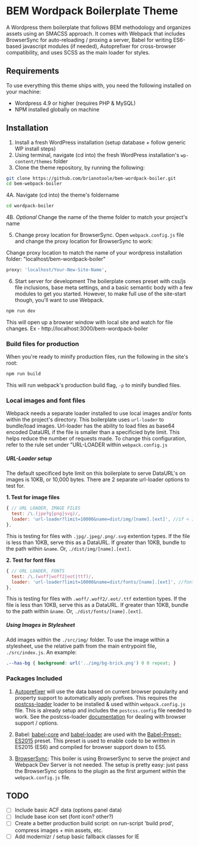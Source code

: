 # BEM Wordpack Boilerplate Theme
A Wordpress them boilerplate that follows BEM methodology and organizes assets using an SMACSS approach. It comes with Webpack that includes BrowserSync for auto-reloading / proxing a server, Babel for writing ES6-based javascript modules (if needed), Autoprefixer for cross-browser compatibility, and uses SCSS as the main loader for styles.

## Requirements
To use everything this theme ships with, you need the following installed on your machine:

* Wordpress 4.9 or higher (requires PHP & MySQL)
* NPM installed globally on machine

## Installation
1. Install a fresh WordPress installation (setup database + follow generic WP install steps)
2. Using terminal, navigate (cd into) the fresh WordPress installation's `wp-content/themes` folder
3. Clone the theme repository, by running the following:
``` bash
git clone https://github.com/brianotoole/bem-wordpack-boiler.git
cd bem-webpack-boiler
```
4A. Navigate (cd into) the theme's foldername
``` bash
cd wordpack-boiler 
```
4B. *Optional* Change the name of the theme folder to match your project's name

5. Change proxy location for BrowserSync. Open `webpack.config.js` file and change the proxy location for BrowserSync to work:

Change proxy location to match the name of your wordpress installation folder: "localhost/bem-wordpack-boiler"
``` bash
proxy: 'localhost/Your-New-Site-Name', 
```

6. Start server for development
The boilerplate comes preset with css/js file inclusions, base meta settings, and a basic semantic body with a few modules to get you started. However, to make full use of the site-start though, you'll want to use Webpack.

``` bash
npm run dev
```

This will open up a browser window with local site and watch for file changes. Ex - http://localhost:3000/bem-wordpack-boiler

### Build files for production
When you're ready to minify production files, run the following in the site's root:
``` bash
npm run build
```

This will run webpack's production build flag, `-p` to minify bundled files.

### Local images and font files
Webpack needs a separate loader installed to use local images and/or fonts within the project's directory. This boilerplate uses `url-loader` to bundle/load images. Url-loader has the ability to load files as base64 encoded DataURL if the file is smaller than a specificied byte limit. This helps reduce the number of requests made. To change this configuration, refer to the rule set under "URL-LOADER within `webpack.config.js`

##### URL-Loader setup
The default specificed byte limit on this boilerplate to serve DataURL's on images is 10KB, or 10,000 bytes. There are 2 separate url-loader options to test for. 

**1. Test for image files**
``` javascript
{ // URL LOADER, IMAGE FILES
  test: /\.(jpe?g|png|svg)/,
  loader: 'url-loader?limit=10000&name=dist/img/[name].[ext]', //if < 10 kb, base64 encode img to css
},
```
This is testing for files with `.jpg/.jpeg/.png/.svg` extention types. If the file is less than 10KB, serve this as a DataURL. If greater than 10KB, bundle to the path within `&name`. Or, `./dist/img/[name].[ext]`.

**2. Test for font files**
``` javascript
{ // URL LOADER, FONTS
  test: /\.(woff|woff2|eot|ttf)/,
  loader: 'url-loader?limit=10000&name=dist/fonts/[name].[ext]', //font files to './dist/fonts/**.'
},
```
This is testing for files with `.woff/.woff2/.eot/.ttf` extention types. If the file is less than 10KB, serve this as a DataURL. If greater than 10KB, bundle to the path within `&name`. Or, `./dist/fonts/[name].[ext]`.

##### Using Images in Stylesheet
Add images within the `./src/img/` folder.
To use the image within a stylesheet, use the relative path from the main entrypoint file, `./src/index.js`. An example:
``` css
.--has-bg { background: url('../img/bg-brick.png') 0 0 repeat; }
```

### Packages Included
1. [Autoprefixer](https://www.npmjs.com/package/autoprefixer)
will use the data based on current browser popularity and property support to automatically apply prefixes. This requires the [postcss-loader](https://github.com/postcss/postcss-loader) loader to be installed & used within `webpack.config.js` file. This is already setup and includes the `postcss.config` file needed to work. See the postcss-loader [documentation](https://github.com/postcss/postcss-loader) for dealing with browser support / options.

2. Babel: [babel-core](https://github.com/babel/babel-loader) and [babel-loader](https://github.com/babel/babel-loader) are used with the [Babel-Preset-ES2015](https://www.npmjs.com/package/babel-preset-es2015-webpack) preset. This preset is used to enable code to be written in ES2015 (ES6) and compiled for browser support down to ES5.

3. [BrowserSync](https://www.npmjs.com/package/browser-sync-webpack-plugin): 
This boiler is using BrowserSync to serve the project and Webpack Dev Server is not needed. The setup is pretty easy: just pass the BrowserSync options to the plugin as the first argument within the `webpack.config.js` file.

## TODO
- [ ] Include basic ACF data (options panel data)
- [ ] Include base icon set (font icon? other?)
- [ ] Create a better production build script: on run-script 'build prod', compress images + min assets, etc.
- [ ] Add modernizr / setup basic fallback classes for IE
